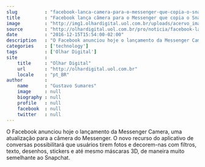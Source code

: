 ```yaml
---
slug          : "facebook-lanca-camera-para-o-messenger-que-copia-o-snapchat"
title         : "Facebook lança câmera para o Messenger que copia o Snapchat"
image         : "http://img1.olhardigital.uol.com.br/uploads/acervo_imagens/2016/12/20161215155404_660_420.jpg"
source        : "http://olhardigital.uol.com.br/pro/noticia/facebook-lanca-camera-para-o-messenger-que-copia-o-snapchat/64695"
date          : "2016-12-15T15:54:00-02:00"
description   : "O Facebook anunciou hoje o lançamento da Messenger Camera, uma atualização para a câmera do Messenger. O novo recurso do aplicativo de conversas possibilitará que usuários tirem fotos e decorem-nas com filtros, texto, desenhos, stickers e até mesmo máscaras 3D, de maneira muito semelhante ao Snapchat."
categories    : ['technology']
tags          : ['Olhar Digital']
site          :
    title     : "Olhar Digital"
    url       : "http://olhardigital.uol.com.br"
    locale    : "pt_BR"
author        :
    name      : "Gustavo Sumares"
    image     : null
    biography : null
    profile   : null
    facebook  : null
    twitter   : null
---
```


O Facebook anunciou hoje o lançamento da Messenger Camera, uma atualização para a câmera do Messenger. O novo recurso do aplicativo de conversas possibilitará que usuários tirem fotos e decorem-nas com filtros, texto, desenhos, stickers e até mesmo máscaras 3D, de maneira muito semelhante ao Snapchat.
